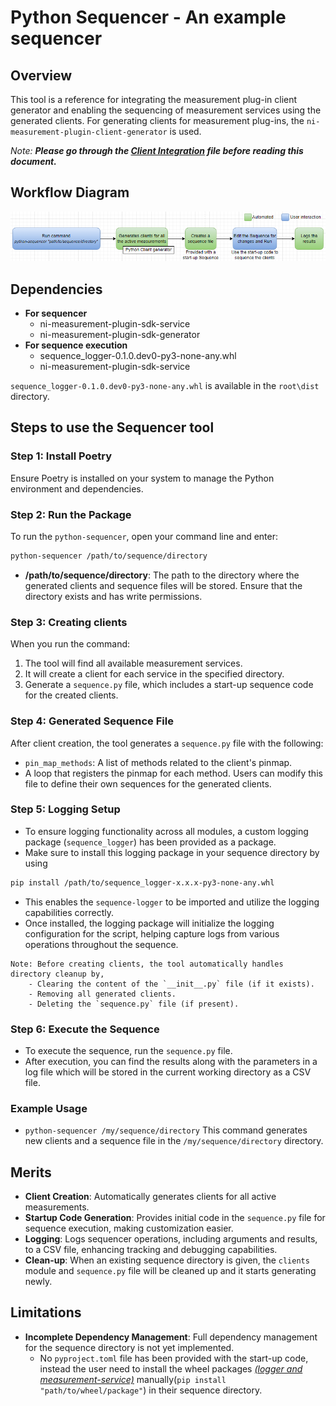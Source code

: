 # Python Sequencer - An example sequencer

## Overview

This tool is a reference for integrating the measurement plug-in client generator and enabling the sequencing of measurement services using the generated clients. For generating clients for measurement plug-ins, the `ni-measurement-plugin-client-generator` is used.

*Note: **Please go through the [Client Integration](/ClientIntegration.md) file before reading this document.***

## Workflow Diagram

![sequencer-example-workflow-diagram](/docs/images/sequencer-example-workflow-diagram.PNG)

## Dependencies

- **For sequencer**
  - ni-measurement-plugin-sdk-service
  - ni-measurement-plugin-sdk-generator
- **For sequence execution**
  - sequence_logger-0.1.0.dev0-py3-none-any.whl
  - ni-measurement-plugin-sdk-service

`sequence_logger-0.1.0.dev0-py3-none-any.whl` is available in the `root\dist` directory.

## Steps to use the Sequencer tool

### Step 1: Install Poetry

Ensure Poetry is installed on your system to manage the Python environment and dependencies.

### Step 2: Run the Package

To run the `python-sequencer`, open your command line and enter:

```bash
python-sequencer /path/to/sequence/directory
```

- **/path/to/sequence/directory**: The path to the directory where the generated clients and sequence files will be stored. Ensure that the directory exists and has write permissions.

### Step 3: Creating clients

When you run the command:

1. The tool will find all available measurement services.
2. It will create a client for each service in the specified directory.
3. Generate a `sequence.py` file, which includes a start-up sequence code for the created clients.

### Step 4: Generated Sequence File

After client creation, the tool generates a `sequence.py` file with the following:

- `pin_map_methods`: A list of methods related to the client's pinmap.
- A loop that registers the pinmap for each method.
Users can modify this file to define their own sequences for the generated clients.

### Step 5: Logging Setup

- To ensure logging functionality across all modules, a custom logging package (`sequence_logger`) has been provided as a package.
- Make sure to install this logging package in your sequence directory by using

 ```bash
 pip install /path/to/sequence_logger-x.x.x-py3-none-any.whl
 ```

- This enables the `sequence-logger` to be imported and utilize the logging capabilities correctly.
- Once installed, the logging package will initialize the logging configuration for the script, helping capture logs from various operations throughout the sequence.

```text
Note: Before creating clients, the tool automatically handles directory cleanup by,
    - Clearing the content of the `__init__.py` file (if it exists).
    - Removing all generated clients.
    - Deleting the `sequence.py` file (if present).
```

### Step 6: Execute the Sequence

- To execute the sequence, run the `sequence.py` file.
- After execution, you can find the results along with the parameters in a log file which will be stored in the current working directory as a CSV file.

### Example Usage

- `python-sequencer /my/sequence/directory`
    This command generates new clients and a sequence file in the `/my/sequence/directory` directory.

## Merits

- **Client Creation**: Automatically generates clients for all active measurements.
- **Startup Code Generation**: Provides initial code in the `sequence.py` file for sequence execution, making customization easier.
- **Logging**: Logs sequencer operations, including arguments and results, to a CSV file, enhancing tracking and debugging capabilities.
- **Clean-up**: When an existing sequence directory is given, the `clients` module and `sequence.py` file will be cleaned up and it starts generating newly.

## Limitations

- **Incomplete Dependency Management**: Full dependency management for the sequence directory is not yet implemented.
  - No `pyproject.toml` file has been provided with the start-up code, instead the user need to install the wheel packages *[(logger and measurement-service)](#dependencies)* manually(`pip install "path/to/wheel/package"`) in their sequence directory.
